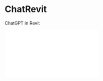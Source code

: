# ChatRevit
ChatGPT in Revit
<iframe src="//player.bilibili.com/player.html?aid=994278272&bvid=BV1Ws4y1D7my&cid=1077637801&page=1" scrolling="no" border="0" frameborder="no" framespacing="0" allowfullscreen="true"> </iframe>
